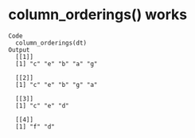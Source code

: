 # column_orderings() works

    Code
      column_orderings(dt)
    Output
      [[1]]
      [1] "c" "e" "b" "a" "g"
      
      [[2]]
      [1] "c" "e" "b" "g" "a"
      
      [[3]]
      [1] "c" "e" "d"
      
      [[4]]
      [1] "f" "d"
      

